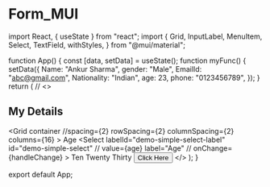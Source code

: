 # Form_MUI


import React, { useState } from "react";
import {
  Grid,
  InputLabel,
  MenuItem,
  Select,
  TextField,
  withStyles,
} from "@mui/material";

function App() {
  const [data, setData] = useState();
  function myFunc() {
    setData({
      Name: "Ankur Sharma",
      gender: "Male",
      EmailId: "abc@gmail.com",
      Nationality: "Indian",
      age: 23,
      phone: "0123456789",
    });
  }
  return (
    // <TextField variant = "outlined"></TextField>
    <>
      <h2>My Details</h2>
      <Grid
        container
        //spacing={2}
        rowSpacing={2}
        columnSpacing={2}
        columns={16}
      >
        <Grid item xs={6} md={12}>
          <TextField id="standard-basic" label="Name" variant="outlined" />
        </Grid>
        <Grid item xs={6} md={12}>
          <TextField id="standard-basic" label="Gender" variant="filled" />
        </Grid>
        <Grid item xs={6} md={12}>
          <TextField id="standard-basic" label="EmailId" variant="standard" />
        </Grid>
        <Grid item xs={6} md={12}>
          <TextField
            id="standard-basic"
            label="Nationality"
            variant="standard"
          />
        </Grid>
        <Grid item xs={6} md={12}>
          <InputLabel id="demo-simple-select-label">Age</InputLabel>
          <Select
            labelId="demo-simple-select-label"
            id="demo-simple-select"
            // value={age}
            label="Age"
            // onChange={handleChange}
          >
            <MenuItem value={10}>Ten</MenuItem>
            <MenuItem value={20}>Twenty</MenuItem>
            <MenuItem value={30}>Thirty</MenuItem>
          </Select>
        </Grid>
        <Grid item md={12}><TextField id="standard-basic" label="Phone No." variant="standard" /></Grid>
        <Grid item xs = {100} md={12}><button onClick={myFunc}>Click Here</button></Grid>
      </Grid>
    </>
  );
}

export default App;
